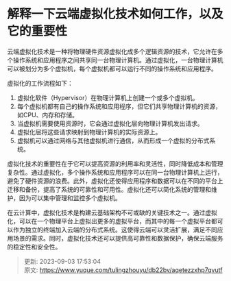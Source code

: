 # 解释一下云端虚拟化技术如何工作，以及它的重要性

云端虚拟化技术是一种将物理硬件资源虚拟化成多个逻辑资源的技术，它允许在多个操作系统和应用程序之间共享同一台物理计算机。通过虚拟化，一台物理计算机可以被划分为多个虚拟机，每个虚拟机都可以运行不同的操作系统和应用程序。

虚拟化的工作流程如下：

1. 虚拟化软件（Hypervisor）在物理计算机上创建一个或多个虚拟机。
2. 每个虚拟机都有自己的操作系统和应用程序，但它们共享物理计算机的资源，如CPU、内存和存储。
3. 当虚拟机需要使用资源时，它会通过虚拟化层向物理计算机发出请求。
4. 虚拟化层将这些请求映射到物理计算机的实际资源上。
5. 虚拟机可以通过网络与其他虚拟机进行通信，从而形成一个虚拟的分布式系统。

虚拟化技术的重要性在于它可以提高资源的利用率和灵活性，同时降低成本和管理复杂性。通过虚拟化，多个操作系统和应用程序可以在同一台物理计算机上运行，避免了硬件资源的浪费。此外，虚拟化还使得应用程序和数据可以在不同的平台上迁移和备份，提高了系统的可靠性和可用性。虚拟化还可以简化系统的管理和维护，因为可以集中管理和监控多个虚拟机。

在云计算中，虚拟化技术是构建云基础架构不可或缺的关键技术之一。通过虚拟化，可以在一个物理平台上虚拟出更多的虚拟平台，而其中的每一个虚拟平台都可以作为独立的终端加入云端的分布式系统。这使得云端可以灵活扩展，满足不同应用场景的需求。同时，虚拟化技术还可以提供高可靠性和数据保护，确保云端服务的稳定性和安全性。



> 更新: 2023-09-03 17:53:04  
> 原文: <https://www.yuque.com/tulingzhouyu/db22bv/aqetezzxhp7qvutf>